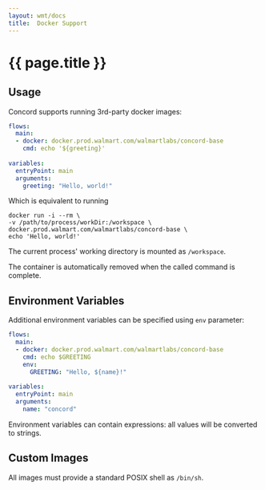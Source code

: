 ```yaml
---
layout: wmt/docs
title:  Docker Support
---
```


# {{ page.title }} 

## Usage

Concord supports running 3rd-party docker images:
```yaml
flows:
  main:
  - docker: docker.prod.walmart.com/walmartlabs/concord-base
    cmd: echo '${greeting}'
    
variables:
  entryPoint: main
  arguments:
    greeting: "Hello, world!"
```

Which is equivalent to running
```
docker run -i --rm \
-v /path/to/process/workDir:/workspace \
docker.prod.walmart.com/walmartlabs/concord-base \
echo 'Hello, world!'
```

The current process' working directory is mounted as `/workspace`.

The container is automatically removed when the called command is
complete.

## Environment Variables

Additional environment variables can be specified using `env` parameter:
```yaml
flows:
  main:
  - docker: docker.prod.walmart.com/walmartlabs/concord-base
    cmd: echo $GREETING
    env:
      GREETING: "Hello, ${name}!"
    
variables:
  entryPoint: main
  arguments:
    name: "concord"
```

Environment variables can contain expressions: all values will be
converted to strings.

## Custom Images

All images must provide a standard POSIX shell as `/bin/sh`.
